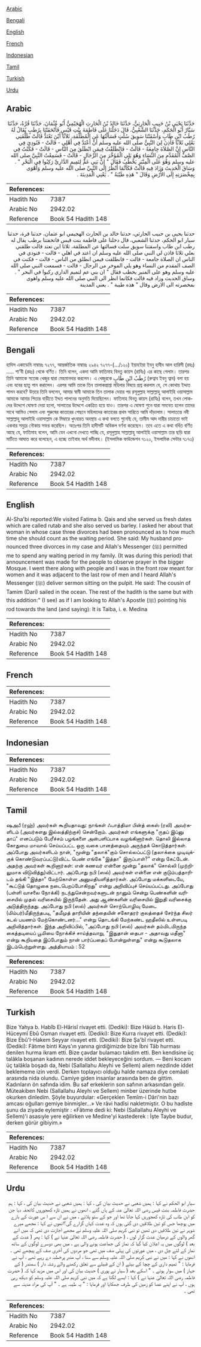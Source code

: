 [Arabic](#arabic)

[Bengali](#bengali)

[English](#english)

[French](#french)

[Indonesian](#indonesian)

[Tamil](#tamil)

[Turkish](#turkish)

[Urdu](#urdu)

## Arabic


<div dir="rtl" lang="ar" style={{fontSize:'larger',backgroundColor:'#f8f9fa',padding:20}}>
حَدَّثَنَا يَحْيَى بْنُ حَبِيبٍ الْحَارِثِيُّ، حَدَّثَنَا خَالِدُ بْنُ الْحَارِثِ الْهُجَيْمِيُّ أَبُو عُثْمَانَ، حَدَّثَنَا قُرَّةُ، حَدَّثَنَا سَيَّارٌ أَبُو الْحَكَمِ، حَدَّثَنَا الشَّعْبِيُّ، قَالَ دَخَلْنَا عَلَى فَاطِمَةَ بِنْتِ قَيْسٍ فَأَتْحَفَتْنَا بِرُطَبٍ يُقَالُ لَهُ رُطَبُ ابْنِ طَابٍ وَأَسْقَتْنَا سَوِيقَ سُلْتٍ فَسَأَلْتُهَا عَنِ الْمُطَلَّقَةِ، ثَلاَثًا أَيْنَ تَعْتَدُّ قَالَتْ طَلَّقَنِي بَعْلِي ثَلاَثًا فَأَذِنَ لِيَ النَّبِيُّ صلى الله عليه وسلم أَنْ أَعْتَدَّ فِي أَهْلِي - قَالَتْ - فَنُودِيَ فِي النَّاسِ إِنَّ الصَّلاَةَ جِامِعَةً - قَالَتْ - فَانْطَلَقْتُ فِيمَنِ انْطَلَقَ مِنَ النَّاسِ - قَالَتْ - فَكُنْتُ فِي الصَّفِّ الْمُقَدَّمِ مِنَ النِّسَاءِ وَهُوَ يَلِي الْمُؤَخَّرَ مِنَ الرِّجَالِ - قَالَتْ - فَسَمِعْتُ النَّبِيَّ صلى الله عليه وسلم وَهُوَ عَلَى الْمِنْبَرِ يَخْطُبُ فَقَالَ ‏"‏ إِنَّ بَنِي عَمٍّ لِتَمِيمٍ الدَّارِيِّ رَكِبُوا فِي الْبَحْرِ ‏"‏ ‏.‏ وَسَاقَ الْحَدِيثَ وَزَادَ فِيهِ قَالَتْ فَكَأَنَّمَا أَنْظُرُ إِلَى النَّبِيِّ صلى الله عليه وسلم وَأَهْوَى بِمِخْصَرَتِهِ إِلَى الأَرْضِ وَقَالَ ‏"‏ هَذِهِ طَيْبَةُ ‏"‏ ‏.‏ يَعْنِي الْمَدِينَةَ ‏.‏
</div>
<div style={{backgroundColor:'#f8f9fa',padding:20, marginBottom: 10}}><table> <thead> <tr> <th>References:</th> <th></th> </tr> </thead> <tbody><tr><td>Hadith No</td><td>7387</td></tr><tr><td>Arabic No</td><td>2942.02</td></tr><tr><td>Reference</td><td>Book 54 Hadith 148</td></tr></tbody></table></div>


<div dir="rtl" lang="ar" style={{fontSize:'larger',backgroundColor:'#f8f9fa',padding:20}}>
حدثنا يحيى بن حبيب الحارثي، حدثنا خالد بن الحارث الهجيمي ابو عثمان، حدثنا قرة، حدثنا سيار ابو الحكم، حدثنا الشعبي، قال دخلنا على فاطمة بنت قيس فاتحفتنا برطب يقال له رطب ابن طاب واسقتنا سويق سلت فسالتها عن المطلقة، ثلاثا اين تعتد قالت طلقني بعلي ثلاثا فاذن لي النبي صلى الله عليه وسلم ان اعتد في اهلي - قالت - فنودي في الناس ان الصلاة جامعة - قالت - فانطلقت فيمن انطلق من الناس - قالت - فكنت في الصف المقدم من النساء وهو يلي الموخر من الرجال - قالت - فسمعت النبي صلى الله عليه وسلم وهو على المنبر يخطب فقال " ان بني عم لتميم الداري ركبوا في البحر " . وساق الحديث وزاد فيه قالت فكانما انظر الى النبي صلى الله عليه وسلم واهوى بمخصرته الى الارض وقال " هذه طيبة " . يعني المدينة
</div>
<div style={{backgroundColor:'#f8f9fa',padding:20, marginBottom: 10}}><table> <thead> <tr> <th>References:</th> <th></th> </tr> </thead> <tbody><tr><td>Hadith No</td><td>7387</td></tr><tr><td>Arabic No</td><td>2942.02</td></tr><tr><td>Reference</td><td>Book 54 Hadith 148</td></tr></tbody></table></div>

## Bengali


<div dir="ltr" lang="bn" style={{fontSize:'larger',backgroundColor:'#f8f9fa',padding:20}}>
হাদিস একাডেমি নাম্বারঃ ৭২৭৭, আন্তর্জাতিক নাম্বারঃ ২৯৪২ ৭২৭৭-(…/১২০) ইয়াহইয়া ইবনু হাবীব আল হারিসী (রহঃ) ..... শা’বী (রহঃ) থেকে বর্ণিত। তিনি বলেন, একদা আমি ফাতিমাহ বিনতু কায়স (রাযিঃ) এর কাছে গেলাম। তারপর তিনি আমাকে সতেজ খেজুর দ্বারা মেহমানদার করলেন। এ খেজুরকে رُطَبُ ابْنِ طَابٍ (রুত্বাব ইবনু ত্বাব) বলা হয় এবং যবের ছাতু পান করালেন। এরপর আমি তাকে তিন তালাকপ্রাপ্তা মহিলার বিষয়ে প্রশ্ন করলাম যে, সে কোথায় ইদ্দাত পালন করবে? উত্তরে তিনি বললেন, আমার স্বামী আমাকে তিন তালাক দেয়ার পর রসূলুল্লাহ সাল্লাল্লাহু আলাইহি ওয়াসাল্লাম আমাকে আমার পিতার বাড়ীতে ইদ্দত পালনের অনুমতি দিয়েছিলেন। ফাতিমাহ বিনতু কায়স (রাযিঃ) বলেন, তখন লোকদের উদ্দেশে ঘোষণা দেয়া হলো, সালাতের উদ্দেশে একত্রিত হয়ে যাও। তারপর এ ঘোষণা শুনে যারা সমবেত হলেন তাদের সাথে আমিও গেলাম এবং পুরুষের কাতারের পেছনে মহিলাদের কাতারের প্রথম সারিতে আমি দাঁড়ালাম। সালাতন্তে নবী সাল্লাল্লাহু আলাইহি ওয়াসাল্লাম কে মিম্বারে খুৎবারত অবস্থায় এ কথা বলতে শুনেছি যে, তামীম আদ দারীর চাচাতো ভাই একবার সমুদ্রে নৌকায় সফর করেছিল। অতঃপর তিনি হাদীসটি অবিকল বর্ণনা করেছেন। তবে এতে এ কথা বর্ধিত বর্ণিত আছে যে, ফাতিমাহ বলেন, আমি যেন এখনো দেখতে পাচ্ছি যে, রসূলুল্লাহ সাল্লাল্লাহু আলাইহি ওয়াসাল্লাম তার ছড়ি দ্বারা মাটিতে আঘাত করে বলেছেন, এ হচ্ছে তাইবাহ অর্থ মদীনাহ। (ইসলামিক ফাউন্ডেশন ৭১২০, ইসলামিক সেন্টার ৭১৭৩)
</div>
<div style={{backgroundColor:'#f8f9fa',padding:20, marginBottom: 10}}><table> <thead> <tr> <th>References:</th> <th></th> </tr> </thead> <tbody><tr><td>Hadith No</td><td>7387</td></tr><tr><td>Arabic No</td><td>2942.02</td></tr><tr><td>Reference</td><td>Book 54 Hadith 148</td></tr></tbody></table></div>

## English


<div dir="ltr" lang="en" style={{fontSize:'larger',backgroundColor:'#f8f9fa',padding:20}}>
Al-Sha'bi reported:We visited Fatima b. Qais and she served us fresh dates which are called rutab and she also served us barley. I asked her about that woman in whose case three divorces had been pronounced as to how much time she should count as the waiting period. She said: My husband pronounced three divorces in my case and Allah's Messenger (ﷺ) permitted me to spend any waiting period in my family. (It was during this period) that announcement was made for the people to observe prayer in the bigger Mosque. I went there along with people and I was in the front row meant for women and it was adjacent to the last row of men and I heard Allah's Messenger (ﷺ) deliver sermon sitting on the pulpit. He said: The cousin of Tamim (Dari) sailed in the ocean. The rest of the hadith is the same but with this addition:" (I see) as if I am looking to Allah's Apostle (ﷺ) pointing his rod towards the land (and saying): It is Taiba, i. e. Medina
</div>
<div style={{backgroundColor:'#f8f9fa',padding:20, marginBottom: 10}}><table> <thead> <tr> <th>References:</th> <th></th> </tr> </thead> <tbody><tr><td>Hadith No</td><td>7387</td></tr><tr><td>Arabic No</td><td>2942.02</td></tr><tr><td>Reference</td><td>Book 54 Hadith 148</td></tr></tbody></table></div>

## French


<div dir="ltr" lang="fr" style={{fontSize:'larger',backgroundColor:'#f8f9fa',padding:20}}>

</div>
<div style={{backgroundColor:'#f8f9fa',padding:20, marginBottom: 10}}><table> <thead> <tr> <th>References:</th> <th></th> </tr> </thead> <tbody><tr><td>Hadith No</td><td>7387</td></tr><tr><td>Arabic No</td><td>2942.02</td></tr><tr><td>Reference</td><td>Book 54 Hadith 148</td></tr></tbody></table></div>

## Indonesian


<div dir="ltr" lang="id" style={{fontSize:'larger',backgroundColor:'#f8f9fa',padding:20}}>

</div>
<div style={{backgroundColor:'#f8f9fa',padding:20, marginBottom: 10}}><table> <thead> <tr> <th>References:</th> <th></th> </tr> </thead> <tbody><tr><td>Hadith No</td><td>7387</td></tr><tr><td>Arabic No</td><td>2942.02</td></tr><tr><td>Reference</td><td>Book 54 Hadith 148</td></tr></tbody></table></div>

## Tamil


<div dir="ltr" lang="ta" style={{fontSize:'larger',backgroundColor:'#f8f9fa',padding:20}}>
ஷஅபீ (ரஹ்) அவர்கள் கூறியதாவது: நாங்கள் ஃபாத்திமா பின்த் கைஸ் (ரலி) அவர்களிடம் (அவர்களது இல்லத்திற்குச்) சென்றோம். அவர்கள் எங்களுக்கு "ருதப் இப்னு தாப்" எனப்படும் பேரீச்சம் பழங்களை அன்பளிப்பாக வழங்கினார்கள். தொலி இல்லாத கோதுமை மாவால் செய்யப்பட்ட ஒரு வகை பானத்தையும் அருந்தக் கொடுத்தார்கள். அப்போது அவர்களிடம் நான், "மூன்று "தலாக்"கும் சொல்லப்பட்டு (தலாக்கை முடிவுக்குக் கொண்டுவரப்பட்டு)விட்ட பெண் எங்கே "இத்தா" இருப்பாள்?" என்று கேட்டேன். அதற்கு அவர்கள் கூறினார்கள்: என் கணவர் என்னை மூன்று "தலாக்" சொல்லி (முற்றிலுமாக விடுவித்து)விட்டார். அப்போது நபி (ஸல்) அவர்கள் என்னை என் குடும்பத்தாரிடம் தங்கி "இத்தா" மேற்கொள்ள அனுமதியளித்தார்கள். அப்போது மக்களிடையே, "கூட்டுத் தொழுகை நடைபெறப்போகிறது" என்று அறிவிப்புச் செய்யப்பட்டது. அப்போது (பள்ளி வாசலை நோக்கி) நடந்துசென்றவர்களுடன் நானும் சென்று பெண்களின் வரிசையில் முதல் வரிசையில் இருந்தேன். அது ஆண்களின் வரிசையில் இறுதி வரிசைக்கு அடுத்திருந்தது. அப்போது நபி (ஸல்) அவர்கள் சொற்பொழிவு மேடை (மிம்பர்)மீதிருந்தபடி, "தமீமுத் தாரியின் தந்தையின் சகோதரர் குலத்தைச் சேர்ந்த சிலர் கடல் பயணம் மேற்கொண்டனர்..." என்று தொடங்கி மேற்கண்ட ஹதீஸில் உள்ளபடி அறிவித்தார்கள். இந்த அறிவிப்பில், "அப்போது நபி (ஸல்) அவர்கள் தம்மிடமிருந்த கைத்தடியைப் பூமியை நோக்கிச் சாய்த்தவாறு, "இதுதான் தைபா - அதாவது மதீனா" என்று கூறியதை இப்போதும் நான் பார்ப்பதைப் போன்றுள்ளது" என்று கூடுதலாக இடம்பெற்றுள்ளது. அத்தியாயம் : 52
</div>
<div style={{backgroundColor:'#f8f9fa',padding:20, marginBottom: 10}}><table> <thead> <tr> <th>References:</th> <th></th> </tr> </thead> <tbody><tr><td>Hadith No</td><td>7387</td></tr><tr><td>Arabic No</td><td>2942.02</td></tr><tr><td>Reference</td><td>Book 54 Hadith 148</td></tr></tbody></table></div>

## Turkish


<div dir="ltr" lang="tr" style={{fontSize:'larger',backgroundColor:'#f8f9fa',padding:20}}>
Bize Yahya b. Habîb El-Hârisî rivayet etti. (Dediki): Bize Hâüd b. Haris El-Hüceymî Ebû Osman rivayet etti. (Dediki): Bize Kurra rivayet etti. (Dediki): Bize Ebû'I-Hakem Seyyar rivayet etti. (Dediki): Bize Şa'bî rivayet etti. (Dediki): Fâtıme binti Kays'ın yanına girdiğimizde bize İbni Tâb hurması denilen hurma ikram etti. Bize çavdar bulamacı takdim etti. Ben kendisine üç talâkla boşanan kadının nerede iddet bekleyeceğini sordum. — Beni kocam üç talâkla boşadı da, Nebi (Sallallahu Aleyhi ve Sellem) ailem nezdinde iddet beklememe izin verdi. Derken toplayıcı olduğu halde namaza diye cemâati arasında nida olundu. Camiye giden insanlar arasında ben de gittim. Kadınların ön safında idim. Bu saf erkek­lerin son safının arkasından gelir. Müteakiben Nebi (Sallallahu Aleyhi ve Sellem) minber üzerinde hutbe okurken dinledim. Şöyle buyurdular: «Gerçeklen Temîm-i Dâri'nin bazı amcası oğulları gemiye binmişler...» Ve râvi hadîsi nakletmiştir. O bu hadîste şunu da ziyade eylemiştir : «Fâtıme dedi ki: Nebi (Sallallahu Aleyhi ve Sellem)'i asasıyle yere eğilirken ve Medine'yi kastederek : İşte Taybe budur, derken görür gibiyim.»
</div>
<div style={{backgroundColor:'#f8f9fa',padding:20, marginBottom: 10}}><table> <thead> <tr> <th>References:</th> <th></th> </tr> </thead> <tbody><tr><td>Hadith No</td><td>7387</td></tr><tr><td>Arabic No</td><td>2942.02</td></tr><tr><td>Reference</td><td>Book 54 Hadith 148</td></tr></tbody></table></div>

## Urdu


<div dir="rtl" lang="ur" style={{fontSize:'larger',backgroundColor:'#f8f9fa',padding:20}}>
سیار ابو الحکم نے کہا : ہمیں شعبی نے حدیث بیان کی ، کہا : ہمیں شعبی نے حدیث بیان کی ، کہا : ہم حضرت فاطمہ بنت قیس رضی اللہ تعالیٰ عنہ کے ہاں گئے ، انھوں نے ہمیں تازہ کھجوروں کاتحفہ دیا جن کو ابن طاب کی تازہ کھجوریں کہا جاتا تھا اور جو کے ستو پلائے ، میں نے ان سے ا س عورت کے بارے میں پوچھا جس کو تین طلاقیں دی گئی ہوں کہ وہ عدت کہاں گزارے گی؟انھوں نے کہا : مجھے میرے شوہر نے تین طلاقیں دی تھیں تو نبی کریم صلی اللہ علیہ وسلم نے مجھے اجازت دی تھی کہ میں انے گھر والوں کے درمیان عدت گزار لوں ، ( حضرت فاطمہ رضی اللہ تعالیٰ عنہا نے ) کہا : پھر ( عدت کے بعد ) لوگوں میں یہ اعلان کیا گیا کہ نماز کی جماعت ہونے والی ہے ، میں بھی دوسرے لوگوں کے ساتھ نماز کے لئے چل دی ، میں عورتوں کی پہلی صف میں تھی جو مردوں کی آخری صف کے پیچھے تھی ۔ انھوں نے کہا : میں نے نبی کریم صلی اللہ علیہ وسلم سے سنا ، آپ منبر پرخطبہ دے رہے تھے ، آپ نے فرمایا : " تمیم داری کے چچا کے بیٹے ( ان کے قبیلے سے تعلق رکھنے والے رشتہ دار ) سمندر ( کے جہاز ) میں سوار ہوئے ۔ " اسکے بعد ( سیار نے پوری ) حدیث بیان کی اور اس میں مزید کہا کہ ( حضرت فاطمہ رضی اللہ تعالیٰ عنہا نے ) کہا : ایسے لگتا ہے کہ میں نبی کریم صلی اللہ علیہ وسلم کو دیکھ رہی ہوں ، آپ نے اپنے عصا کو زمین کی طرف جھکایا اور فرمایا : " یہ طیبہ ہے ۔ " آپ کی مراد مدینہ سے تھی ۔
</div>
<div style={{backgroundColor:'#f8f9fa',padding:20, marginBottom: 10}}><table> <thead> <tr> <th>References:</th> <th></th> </tr> </thead> <tbody><tr><td>Hadith No</td><td>7387</td></tr><tr><td>Arabic No</td><td>2942.02</td></tr><tr><td>Reference</td><td>Book 54 Hadith 148</td></tr></tbody></table></div>
